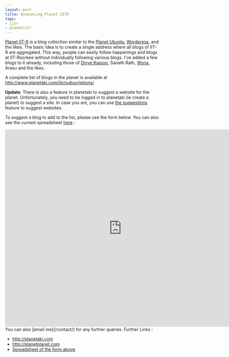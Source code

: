 ```yaml
---
layout: post
title: Announcing Planet IITR
tags: 
- iitr
- planetiitr
---
```

[Planet IIT-R](http://www.planetaki.com/iitr/) is a blog collection similar to the [Planet Ubuntu](http://planet.ubuntu.com), [Wordpress](http://planet.wordpress.com), and the likes. The basic idea is to create a single address where all blogs of IIT-R are aggregated. This way, people can easily follow happenings and blogs at IIT-Roorkee without individually following various blogs. I've added a few blogs to it already, including those of [Divye Kapoor](http://divye.in), Sanath Rath, [Wona](http://wona.co.in), Arasu and the likes.

A complete list of blogs in the planet is available at <http://www.planetaki.com/iitr/subscriptions/>

**Update**: There is also a feature in planetaki to suggest a website for the planet. Unfortunately, you need to be logged in to planetaki (ie create a planet) to suggest a site. In case you are, you can use [the suggestions](http://planetaki.com/iitr/subscriptions/suggest) feature to suggest websites.

To suggest a blog to add to the list, please use the form below. You can also see the current spreadsheet [here][ss] :  
<iframe src="https://spreadsheets.google.com/spreadsheet/embeddedform?formkey=dHdGSTNOM1kyZVEtRElWU0xsYkZVZ1E6MQ" width="760" height="643" frameborder="0" marginheight="0" marginwidth="0">Loading...</iframe>  
You can also [email me](/contact/) for any further queries.  
Further Links :

 - <http://planetaki.com>
 - <http://planetplanet.com>
 - [Spreadsheet of the form above][ss]

[ss]: https://spreadsheets.google.com/spreadsheet/pub?hl=en_US&hl=en_US&key=0AmqzfUR1eWkldHdGSTNOM1kyZVEtRElWU0xsYkZVZ1E&single=true&gid=0&output=html
